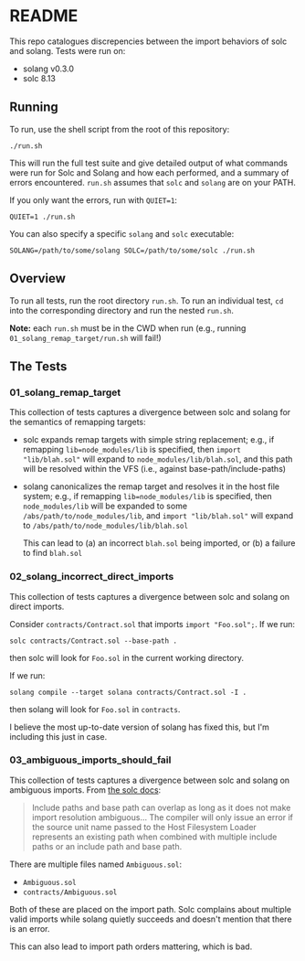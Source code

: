 # README

This repo catalogues discrepencies between the import behaviors of solc and
solang. Tests were run on:

+ solang v0.3.0
+ solc 8.13

## Running
To run, use the shell script from the root of this repository:

```
./run.sh
```

This will run the full test suite and give detailed output of what commands were
run for Solc and Solang and how each performed, and a summary of errors
encountered.  `run.sh` assumes that `solc` and `solang` are on your PATH.

If you only want the errors, run with `QUIET=1`:

```
QUIET=1 ./run.sh
```

You can also specify a specific `solang` and `solc` executable:

```
SOLANG=/path/to/some/solang SOLC=/path/to/some/solc ./run.sh
```


## Overview

To run all tests, run the root directory `run.sh`. To run an individual test,
`cd` into the corresponding directory and run the nested `run.sh`.

**Note:** each `run.sh` must be in the CWD when run (e.g., running `01_solang_remap_target/run.sh` will fail!)

## The Tests

### 01_solang_remap_target

This collection of tests captures a divergence between solc and solang for the
semantics of remapping targets:

+ solc expands remap targets with simple string replacement; e.g., if remapping
  `lib=node_modules/lib` is specified, then `import "lib/blah.sol"` will expand
  to `node_modules/lib/blah.sol`, and this path will be resolved within the VFS
  (i.e., against base-path/include-paths)

+ solang canonicalizes the remap target and resolves it in the host file system;
  e.g., if remapping `lib=node_modules/lib` is specified, then
  `node_modules/lib` will be expanded to some `/abs/path/to/node_modules/lib`,
  and `import "lib/blah.sol"` will expand to `/abs/path/to/node_modules/lib/blah.sol`

  This can lead to (a) an incorrect `blah.sol` being imported, or (b) a failure to find `blah.sol`

### 02_solang_incorrect_direct_imports

This collection of tests captures a divergence between solc and solang on direct
imports.

Consider `contracts/Contract.sol` that imports `import "Foo.sol";`. If we run:

```
solc contracts/Contract.sol --base-path .
```

then solc will look for `Foo.sol` in the current working directory.

If we run:

```
solang compile --target solana contracts/Contract.sol -I .
```

then solang will look for `Foo.sol` in `contracts`.

I believe the most up-to-date version of solang has fixed this, but I'm
including this just in case.

### 03_ambiguous_imports_should_fail

This collection of tests captures a divergence between solc and solang on
ambiguous imports. From [the solc docs](https://docs.soliditylang.org/en/v0.8.19/path-resolution.html):

> Include paths and base path can overlap as long as it does not make import
> resolution ambiguous... The compiler will only issue an error if the source
> unit name passed to the Host Filesystem Loader represents an existing path when
> combined with multiple include paths or an include path and base path.


There are multiple files named `Ambiguous.sol`:

+ `Ambiguous.sol`
+ `contracts/Ambiguous.sol`

Both of these are placed on the import path. Solc complains about multiple valid
imports while solang quietly succeeds and doesn't mention that there is an error.

This can also lead to import path orders mattering, which is bad.

